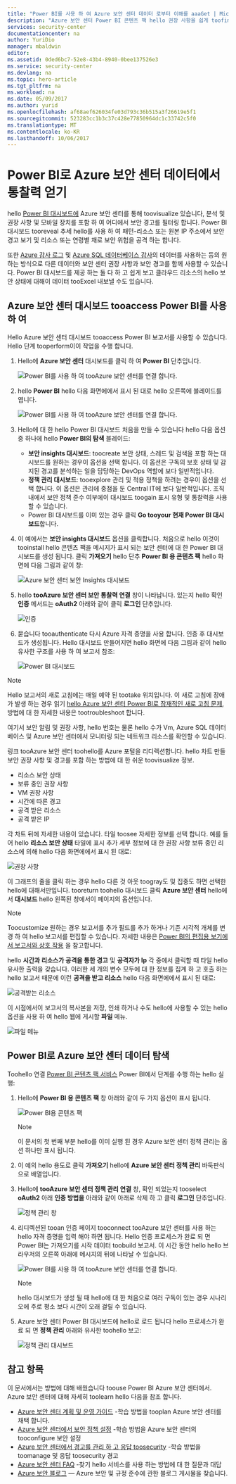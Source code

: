 ```yaml
---
title: "Power BI를 사용 하 여 Azure 보안 센터 데이터 로부터 이해를 aaaGet | Microsoft Docs"
description: "Azure 보안 센터 Power BI 콘텐츠 팩 hello 권장 사항을 쉽게 toofind 보안 경고를 사용 하면, 리소스 공격 및 추세를 보여 줍니다, 그리고 보고를 위해 생성 된 데이터 집합에 따라."
services: security-center
documentationcenter: na
author: YuriDio
manager: mbaldwin
editor: 
ms.assetid: 0ded6bc7-52e8-43b4-8940-0bee137526e3
ms.service: security-center
ms.devlang: na
ms.topic: hero-article
ms.tgt_pltfrm: na
ms.workload: na
ms.date: 05/09/2017
ms.author: yurid
ms.openlocfilehash: af68aef626034fe03d793c36b515a3f26619e5f1
ms.sourcegitcommit: 523283cc1b3c37c428e77850964dc1c33742c5f0
ms.translationtype: MT
ms.contentlocale: ko-KR
ms.lasthandoff: 10/06/2017
---
```

# <a name="get-insights-from-azure-security-center-data-with-power-bi"></a>Power BI로 Azure 보안 센터 데이터에서 통찰력 얻기
hello [Power BI 대시보드에](http://aka.ms/azure-security-center-power-bi) Azure 보안 센터를 통해 toovisualize 있습니다, 분석 및 권장 사항 및 모바일 장치를 포함 하 여 어디에서 보안 경고를 필터링 합니다. Power BI 대시보드 tooreveal 추세 hello를 사용 하 여 패턴-리소스 또는 원본 IP 주소에서 보안 경고 보기 및 리소스 또는 연령별 채로 보안 위험을 공격 하는 합니다.

또한 [Azure 감사 로그](https://powerbi.microsoft.com/blog/monitor-azure-audit-logs-with-power-bi/) 및 [Azure SQL 데이터베이스 감사](https://powerbi.microsoft.com/blog/monitor-your-azure-sql-database-auditing-activity-with-power-bi/)의 데이터를 사용하는 등의 원하는 방식으로 다른 데이터와 보안 센터 권장 사항과 보안 경고를 함께 사용할 수 있습니다. Power BI 대시보드를 제공 하는 둘 다 하 고 쉽게 보고 클라우드 리소스의 hello 보안 상태에 대해이 데이터 tooExcel 내보낼 수도 있습니다.

## <a name="using-azure-security-center-dashboard-tooaccess-power-bi"></a>Azure 보안 센터 대시보드 tooaccess Power BI를 사용 하 여
Hello Azure 보안 센터 대시보드 tooaccess Power BI 보고서를 사용할 수 있습니다. Hello 단계 tooperform이이 작업을 수행 합니다.

1. Hello에 **Azure 보안 센터** 대시보드를 클릭 하 여 **Power BI** 단추입니다.

    ![Power BI를 사용 하 여 tooAzure 보안 센터를 연결 합니다.](./media/security-center-powerbi/security-center-powerbi-fig1-1-newUI-2017.png)
2. hello **Power BI** hello 다음 화면에에서 표시 된 대로 hello 오른쪽에 블레이드를 엽니다.

    ![Power BI를 사용 하 여 tooAzure 보안 센터를 연결 합니다.](./media/security-center-powerbi/security-center-powerbi-fig1-new11-2017.png)
3. Hello에 대 한 hello Power BI 대시보드 처음을 만들 수 있습니다 hello 다음 옵션 중 하나에 hello **Power BI의 탐색** 블레이드:

   * **보안 insights 대시보드**: toocreate 보안 상태, 스레드 및 검색을 포함 하는 대시보드를 원하는 경우이 옵션을 선택 합니다. 이 옵션은 구독의 보호 상태 및 감지된 경고를 분석하는 일을 담당하는 DevOps 역할에 보다 일반적입니다.
   * **정책 관리 대시보드**: tooexplore 관리 및 적용 정책을 하려는 경우이 옵션을 선택 합니다.  이 옵션은 관리에 중점을 둔 Central IT에 보다 일반적입니다. 조직 내에서 보안 정책 준수 여부에이 대시보드 toogain 표시 유형 및 통찰력을 사용할 수 있습니다.
   * Power BI 대시보드를 이미 있는 경우 클릭 **Go tooyour 현재 Power BI 대시보드**합니다.
4. 이 예에서는 **보안 insights 대시보드** 옵션을 클릭합니다. 처음으로 hello 이것이 tooinstall hello 콘텐츠 팩을 메시지가 표시 되는 보안 센터에 대 한 Power BI 대시보드를 생성 됩니다. 클릭 **가져오기** hello 단추 **Power BI 용 콘텐츠 팩** hello 화면에 다음 그림과 같이 창:

    ![Azure 보안 센터 보안 Insights 대시보드](./media/security-center-powerbi/security-center-powerbi-fig1-new3.png)
5. hello **tooAzure 보안 센터 보안 통찰력 연결** 창이 나타납니다. 있는지 hello 확인 **인증** 메서드는 **oAuth2** 아래와 같이 클릭 **로그인** 단추입니다.

    ![인증](./media/security-center-powerbi/security-center-powerbi-fig1-new4.png)
6. 묻습니다 tooauthenticate 다시 Azure 자격 증명을 사용 합니다. 인증 후 대시보드가 생성됩니다. Hello 대시보드 만들어지면 hello 화면에 다음 그림과 같이 hello 유사한 구조를 사용 하 여 보고서 참조:

    ![Power BI 대시보드](./media/security-center-powerbi/security-center-powerbi-fig1-new5.png)

> [!NOTE]
> Hello 보고서의 새로 고침에는 매일 예약 된 tootake 위치입니다. 이 새로 고침에 장애가 발생 하는 경우 읽기 [hello Azure 보안 센터 Power BI로 잠재적인 새로 고침 문제](https://blogs.msdn.microsoft.com/azuresecurity/2016/04/07/azure-security-center-power-bi-refresh-fails/), 방법에 대 한 자세한 내용은 tootroubleshoot 합니다.
>
>

여기서 보안 알림 및 권장 사항, hello 번호는 물론 hello 수가 Vm, Azure SQL 데이터베이스 및 Azure 보안 센터에서 모니터링 되는 네트워크 리소스를 확인할 수 있습니다.

링크 tooAzure 보안 센터 toohello를 Azure 포털을 리디렉션합니다. hello 차트 만들 보안 권장 사항 및 경고를 포함 하는 방법에 대 한 쉬운 toovisualize 정보.

* 리소스 보안 상태
* 보류 중인 권장 사항
* VM 권장 사항
* 시간에 따른 경고
* 공격 받은 리소스
* 공격 받은 IP

각 차트 뒤에 자세한 내용이 있습니다. 타일 toosee 자세한 정보를 선택 합니다. 예를 들어 hello **리소스 보안 상태** 타일에 표시 추가 세부 정보에 대 한 권장 사항 보류 중인 리소스에 의해 hello 다음 화면에에서 표시 된 대로:

![권장 사항](./media/security-center-powerbi/security-center-powerbi-fig1-new6.png)

이 그래프의 줄을 클릭 하는 경우 hello 다른 것 아웃 toogray도 및 집중도 하면 선택한 hello에 대해서만입니다. tooreturn toohello 대시보드 클릭 **Azure 보안 센터** hello에서 **대시보드** hello 왼쪽된 창에서이 페이지의 옵션입니다.

> [!NOTE]
> Toocustomize 원하는 경우 보고서를 추가 필드를 추가 하거나 기존 시각적 개체를 변경 하 여 hello 보고서를 편집할 수 있습니다. 자세한 내용은 [Power BI의 편집용 보기에서 보고서와 상호 작용](https://powerbi.microsoft.com/documentation/powerbi-service-interact-with-a-report-in-editing-view/) 을 참고합니다.
>
>

hello **시간과 리소스가 공격을 통한 경고** 및 **공격자가 Ip** 각 중에서 클릭할 때 타일 hello 유사한 출력을 갖습니다. 이러한 세 개의 변수 모두에 대 한 정보를 집계 하 고 호출 하는 hello 보고서 때문에 이런 **공격을 받고 리소스** hello 다음 화면에에서 표시 된 대로:

![공격받는 리소스](./media/security-center-powerbi/security-center-powerbi-fig1-new7.png)

이 시점에서이 보고서의 복사본을 저장, 인쇄 하거나 수도 hello에 사용할 수 있는 hello 옵션을 사용 하 여 hello 웹에 게시할 **파일** 메뉴.

![파일 메뉴](./media/security-center-powerbi/security-center-powerbi-fig8.png)

## <a name="exploring-your-azure-security-center-data-with-power-bi-services"></a>Power BI로 Azure 보안 센터 데이터 탐색
Toohello 연결 [Power BI 콘텐츠 팩 서비스](https://msit.powerbi.com/groups/me/getdata/services) Power BI에서 단계를 수행 하는 hello 실행:

1. Hello에 **Power BI 용 콘텐츠 팩** 창 아래와 같이 두 가지 옵션이 표시 됩니다.

    ![Power BI용 콘텐츠 팩](./media/security-center-powerbi/security-center-powerbi-fig1-new.png)

   > [!NOTE]
   > 이 문서의 첫 번째 부분 hello를 이미 실행 된 경우 Azure 보안 센터 정책 관리는 옵션 하나만 표시 됩니다.
   >
   >
2. 이 예의 hello 용도로 클릭 **가져오기** hello에 **Azure 보안 센터 정책 관리** 바둑판식으로 배열입니다.
3. Hello에 **tooAzure 보안 센터 정책 관리 연결** 창, 확인 되었는지 tooselect **oAuth2** 아래 **인증 방법을** 아래와 같이 아래로 삭제 하 고 클릭 **로그인** 단추입니다.

    ![정책 관리 창](./media/security-center-powerbi/security-center-powerbi-fig1-new8.png)
4. 리디렉션된 tooan 인증 페이지 tooconnect tooAzure 보안 센터를 사용 하는 hello 자격 증명을 입력 해야 하면 됩니다. Hello 인증 프로세스가 완료 되 면 Power BI는 가져오기를 시작 데이터 toobuild 보고서. 이 시간 동안 hello hello 브라우저의 오른쪽 아래에 메시지의 뒤에 나타날 수 있습니다.

    ![Power BI를 사용 하 여 tooAzure 보안 센터를 연결 합니다.](./media/security-center-powerbi/security-center-powerbi-fig4.png)

   > [!NOTE]
   > hello 대시보드가 생성 될 때 hello에 대 한 처음으로 여러 구독이 있는 경우 시나리오에 주로 평소 보다 시간이 오래 걸릴 수 있습니다.
   >
   >
5. Azure 보안 센터 Power BI 대시보드에 hello로 로드 됩니다 hello 프로세스가 완료 되 면 **정책 관리** 아래와 유사한 toohello 보고:

    ![정책 관리 대시보드](./media/security-center-powerbi/security-center-powerbi-fig1-new9.png)

## <a name="see-also"></a>참고 항목
이 문서에서는 방법에 대해 배웠습니다 toouse Power BI Azure 보안 센터에서. Azure 보안 센터에 대해 자세히 toolearn hello 다음을 참조 합니다.

* [Azure 보안 센터 계획 및 운영 가이드](security-center-planning-and-operations-guide.md) -학습 방법을 tooplan Azure 보안 센터를 채택 합니다.
* [Azure 보안 센터에서 보안 정책 설정](security-center-policies.md) -학습 방법을 Azure 보안 센터의 tooconfigure 보안 설정
* [Azure 보안 센터에서 경고를 관리 하 고 응답 toosecurity](security-center-managing-and-responding-alerts.md) -학습 방법을 toomanage 및 응답 toosecurity 경고
* [Azure 보안 센터 FAQ](security-center-faq.md) -찾기 hello 서비스를 사용 하는 방법에 대 한 질문과 대답
* [Azure 보안 블로그](http://blogs.msdn.com/b/azuresecurity/) — Azure 보안 및 규정 준수에 관한 블로그 게시물을 찾습니다.
